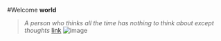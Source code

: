 #Welcome
**world**
> *A person who thinks all the time 
> has nothing to think about 
> except thoughts*
[link](https://docs.google.com/spreadsheets/d/1nDChCDrNJf4d_pKU3y9YZj-XCJMpLGiEtNDkRtMSCxU/edit#gid=0)
![image](https://upload.wikimedia.org/wikipedia/commons/6/6d/Lionhead_rabbit_Dobby.jpg)

